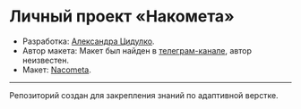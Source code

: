 # Личный проект «Накомета»

* Разработка: [Александра Цидулко](https://github.com/Sephellone).
* Автор макета: Макет был найден в [телеграм-канале](https://t.me/build_html), автор неизвестен.
* Макет: [Nacometa](https://www.figma.com/file/ym8vAgwHkwZVJD8ib4EmJS/Title?node-id=0%3A1).

---

Репозиторий создан для закрепления знаний по адаптивной верстке.
